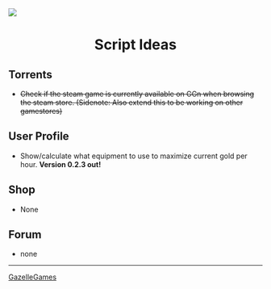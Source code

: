 <img src="https://external-content.duckduckgo.com/iu/?u=https%3A%2F%2Fptpimg.me%2Fopjt39.png&f=1&nofb=1&ipt=4146fe0ac1a482b2ea4a77df5e6bc1126e002f492cee7471733ac432e53226ff&ipo=images">

# <center>Script Ideas</center>

## Torrents
* ~~Check if the steam game is currently available on GGn when browsing the steam store. (Sidenote: Also extend this to be working on other gamestores)~~

## User Profile
* Show/calculate what equipment to use to maximize current gold per hour. __Version 0.2.3 out!__

## Shop
* None

## Forum
* none

---

[GazelleGames](https://gazellegames.net)
